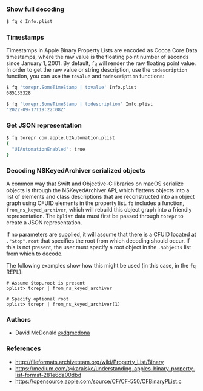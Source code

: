 ### Show full decoding
```sh
$ fq d Info.plist
```

### Timestamps
Timestamps in Apple Binary Property Lists are encoded as Cocoa Core Data
timestamps, where the raw value is the floating point number of seconds since
January 1, 2001. By default, `fq` will render the raw floating point value. In
order to get the raw value or string description, use the `todescription`
function, you can use the `tovalue` and `todescription` functions:

```sh
$ fq 'torepr.SomeTimeStamp | tovalue' Info.plist
685135328

$ fq 'torepr.SomeTimeStamp | todescription' Info.plist
"2022-09-17T19:22:08Z"
```


### Get JSON representation
```sh
$ fq torepr com.apple.UIAutomation.plist
{
  "UIAutomationEnabled": true
}
```

### Decoding NSKeyedArchiver serialized objects

A common way that Swift and Objective-C libraries on macOS serialize objects
is through the NSKeyedArchiver API, which flattens objects into a list of elements
and class descriptions that are reconstructed into an object graph using CFUID
elements in the property list. `fq` includes a function, `from_ns_keyed_archiver`,
which will rebuild this object graph into a friendly representation. The `bplist`
data must first be passed through `torepr` to create a JSON representation.

If no parameters are supplied, it will assume that there is a CFUID located at
`."$top".root` that specifies the root from which decoding should occur. If this
is not present, the user must specify a root object in the `.$objects` list from
which to decode.

The following examples show how this might be used (in this case, in the `fq` REPL):
```
# Assume $top.root is present
bplist> torepr | from_ns_keyed_archiver

# Specify optional root
bplist> torepr | from_ns_keyed_archiver(1)
```

### Authors
- David McDonald
[@dgmcdona](https://github.com/dgmcdona)

### References
- http://fileformats.archiveteam.org/wiki/Property_List/Binary
- https://medium.com/@karaiskc/understanding-apples-binary-property-list-format-281e6da00dbd
- https://opensource.apple.com/source/CF/CF-550/CFBinaryPList.c
